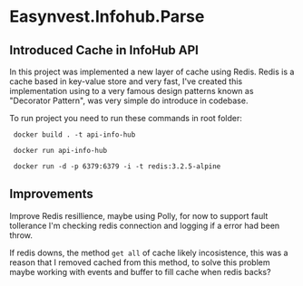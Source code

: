 # Easynvest.Infohub.Parse

## Introduced Cache in InfoHub API

In this project was implemented a new layer of cache using Redis. Redis is a cache based in key-value store and very fast, I've created this implementation using to a very famous design patterns known as "Decorator Pattern", was very simple do introduce in codebase.

To run project you need to run these commands in root folder:

` docker build . -t api-info-hub`

` docker run api-info-hub`

` docker run -d -p 6379:6379 -i -t redis:3.2.5-alpine`

## Improvements

Improve Redis resillience, maybe using Polly, for now to support fault tollerance I'm checking redis connection and logging if a error had been throw.

If redis downs, the method `get all` of cache likely incosistence, this was a reason that I removed cached from this method, to solve this problem maybe working with events and buffer to fill cache when redis backs?


